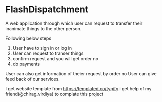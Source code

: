 # FlashDispatchment

A web application through which user can request to transfer their inanimate things to the other person.

Following below steps
1) User have to sign in or log in
2) User can request to transer things
3) confirm request and you will get order no 
4) do payments

User can also get information of theier request by order no
User can give feed back of our services.

I get website template from https://templated.co/typify
i get help of my friend(@chirag_virdiya) to complate this project
